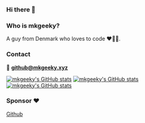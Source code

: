 ### Hi there 👋

### Who is mkgeeky?
A guy from Denmark who loves to code ❤️🧑‍💻.

### Contact
📧 **github@mkgeeky.xyz**

[![mkgeeky's GitHub stats](https://github-readme-stats.vercel.app/api?username=mkgeeky&show_icons=true&count_private=true)](https://github.com/mkgeeky)
[![mkgeeky's GitHub stats](https://github-readme-stats.vercel.app/api/top-langs/?username=mkgeeky&layout=compact)](https://github.com/mkgeeky)
[![mkgeeky's GitHub stats](https://github-readme-streak-stats.herokuapp.com/?user=mkgeeky&)](https://github.com/mkgeeky)

### Sponsor ❤️
[Github](https://github.com/sponsors/mkgeeky)
<!--
**mkgeeky/mkgeeky** is a ✨ _special_ ✨ repository because its `README.md` (this file) appears on your GitHub profile.

Here are some ideas to get you started:

- 🔭 I’m currently working on ...
- 🌱 I’m currently learning ...
- 👯 I’m looking to collaborate on ...
- 🤔 I’m looking for help with ...
- 💬 Ask me about ...
- 📫 How to reach me: ...
- 😄 Pronouns: ...
- ⚡ Fun fact: ...
-->
